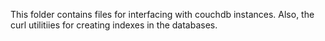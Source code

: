 This folder contains files for interfacing with couchdb instances.
Also, the curl utilitiies for creating indexes in the databases.
